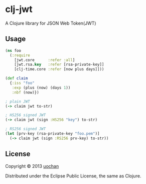 # clj-jwt

A Clojure library for JSON Web Token(JWT)

## Usage

```clojure
(ns foo
  (:require
    [jwt.core      :refer :all]
    [jwt.rsa.key   :refer [rsa-private-key]]
    [clj-time.core :refer [now plus days]]))

(def claim
  {:iss "foo"
   :exp (plus (now) (days 1))
   :nbf (now)})

; plain JWT
(-> claim jwt to-str)

; HS256 signed JWT
(-> claim jwt (sign :HS256 "key") to-str)

; RS256 signed JWT
(let [prv-key (rsa-private-key "foo.pem")]
  (-> claim jwt (sign :RS256 prv-key) to-str))
```

## License

Copyright © 2013 [uochan](http://twitter.com/uochan)

Distributed under the Eclipse Public License, the same as Clojure.
